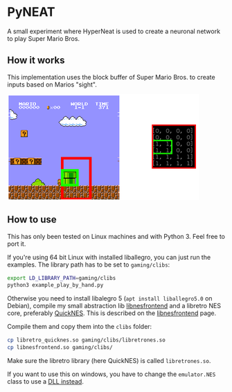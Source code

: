# PyNEAT
A small experiment where HyperNeat is used to create a neuronal network to play Super Mario Bros.


## How it works
This implementation uses the block buffer of Super Mario Bros. to create inputs based on Marios "sight".

![Marios sight](res/inputs.png)

## How to use
This has only been tested on Linux machines and with Python 3. Feel free to port it.

If you're using 64 bit Linux with installed liballegro, you can just run the examples. The library path has to be set to ``gaming/clibs``:

```bash
export LD_LIBRARY_PATH=gaming/clibs
python3 example_play_by_hand.py
```

Otherwise you need to install libalegro 5 (``apt install liballegro5.0`` on Debian), compile my small abstraction lib [libnesfrontend](http://github.com/rugo/libnesfrontend) and a libretro NES core, preferably [QuickNES](https://github.com/libretro/QuickNES_Core). This is described on the [libnesfrontend](http://github.com/rugo/libnesfrontend) page. 

Compile them and copy them into the ``clibs`` folder:

```bash
cp libretro_quicknes.so gaming/clibs/libretrones.so
cp libnesfrontend.so gaming/clibs/
```

Make sure the libretro library (here QuickNES) is called ``libretrones.so``.

If you want to use this on windows, you have to change the ``emulator.NES`` class to use a [DLL instead](https://docs.python.org/3/library/ctypes.html#loading-dynamic-link-libraries).